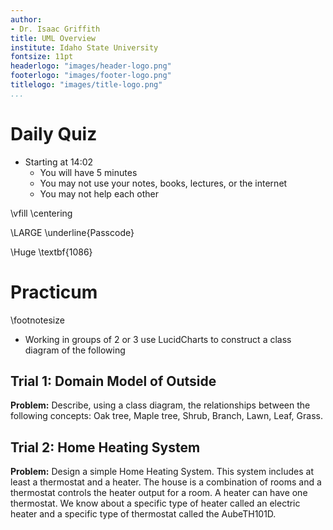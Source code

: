 ```yaml
---
author:
- Dr. Isaac Griffith
title: UML Overview
institute: Idaho State University
fontsize: 11pt
headerlogo: "images/header-logo.png"
footerlogo: "images/footer-logo.png"
titlelogo: "images/title-logo.png"
...
```


# Daily Quiz

* Starting at 14:02
  - You will have 5 minutes
  - You may not use your notes, books, lectures, or the internet
  - You may not help each other

\vfill
\centering

\LARGE \underline{Passcode}

\Huge \textbf{1086}

# Practicum

\footnotesize

* Working in groups of 2 or 3 use LucidCharts to construct a class diagram of the following

## Trial 1: Domain Model of Outside

**Problem:** Describe, using a class diagram, the relationships between the following concepts: Oak tree, Maple tree, Shrub, Branch, Lawn, Leaf, Grass.

## Trial 2: Home Heating System

**Problem:** Design a simple Home Heating System. This system includes at least a thermostat and a heater. The house is a combination of rooms and a thermostat controls the heater output for a room. A heater can have one thermostat. We know about a specific type of heater called an electric heater and a specific type of thermostat called the AubeTH101D.
